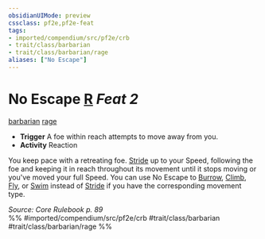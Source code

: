 ```yaml
---
obsidianUIMode: preview
cssclass: pf2e,pf2e-feat
tags:
- imported/compendium/src/pf2e/crb
- trait/class/barbarian
- trait/class/barbarian/rage
aliases: ["No Escape"]
---
```

# No Escape  [R](chapter-9-playing-the-game.md#Actions "Reaction") *Feat 2*  
[barbarian](rules/traits/barbarian.md)  [rage](rules/traits/rage.md)  

- **Trigger** A foe within reach attempts to move away from you.
- **Activity** Reaction

You keep pace with a retreating foe. [Stride](stride.md) up to your Speed, following the foe and keeping it in reach throughout its movement until it stops moving or you've moved your full Speed. You can use No Escape to [Burrow](burrow.md), [Climb](climb.md), [Fly](rules/actions/fly.md), or [Swim](swim.md) instead of [Stride](stride.md) if you have the corresponding movement type.

*Source: Core Rulebook p. 89*  
%% #imported/compendium/src/pf2e/crb #trait/class/barbarian #trait/class/barbarian/rage %%